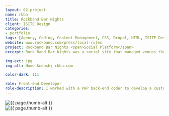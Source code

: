 ```yaml
---
layout: 02-project
name: rbbn
title: Rockband Bar Nights
client: ISITE Design
categories:
- portfolio
tags: [Agency, Coding, Content Management, CSS, Drupal, HTML, ISITE Design, jQuery, PHP]
website: www.rockband.com/press/local-rules
project: Rockband Bar Nights <span>Social Platform</span>
excerpt: Rock Band Bar Nights was a social site that managed venues that wanted to host a karaoke style Rock Band experience.

img-ext: jpg
img-alt: Home &ndash; rbbn.com

color-dark: 111

role: Front-end Developer
role-description: I worked with a PHP back-end coder to develop a custom website for Rockband. The site’s purpose was to be a tool for bars to host Rockband themed events. It was built using Drupal and contained many custom templates, jQuery plugins, and admin customization to achieve the desired look and feel.
---
```


<div class="row row--three thumbs block--large">
  <div class="group group--one--gutter thumb">
    <div class="item">
      <img src="/images/portfolio/{{ page.name }}/{{ page.name }}-01.{{ page.img-ext }}" alt="{{ page.thumb-alt }}" class="item-image">
    </div>
  </div>
  <div class="group group--one--gutter thumb">
    <div class="item">
      <img src="/images/portfolio/{{ page.name }}/{{ page.name }}-02.{{ page.img-ext }}" alt="{{ page.thumb-alt }}" class="item-image">
    </div>
  </div>
</div>
